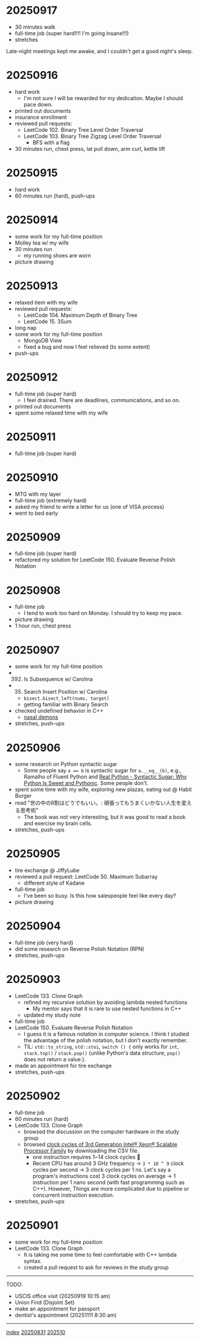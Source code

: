 <head><meta name="viewport" content="width=device-width, initial-scale=1.0, user-scalable=yes" /><meta charset="UTF-8"></head>

# 20250917

- 30 minutes walk
- full-time job (super hard!!!! I'm going insane!!!)
- stretches

Late-night meetings kept me awake, and I couldn't get a good night's sleep.

# 20250916

- hard work
	- I'm not sure I will be rewarded for my dedication. Maybe I should pace down.
- printed out documents
- insurance enrollment
- reviewed pull requests:
	- LeetCode 102. Binary Tree Level Order Traversal
	- LeetCode 103. Binary Tree Zigzag Level Order Traversal
		- BFS with a flag
- 30 minutes run, chest press, lat pull down, arm curl, kettle lift

# 20250915

- hard work
- 60 minutes run (hard), push-ups

# 20250914

- some work for my full-time position
- Molley tea w/ my wife
- 30 minutes run
	- my running shoes are worn
- picture drawing

# 20250913

- relaxed tiem with my wife
- reviewed pull requests:
	- LeetCode 104. Maximum Depth of Binary Tree
	- LeetCode 15. 3Sum
- long nap
- some work for my full-time position
	- MongoDB View
	- fixed a bug and now I feel relieved (to some extent)
- push-ups

# 20250912

- full-time job (super hard)
	- I feel drained. There are deadlines, communications, and so on.
- printed out documents
- spent some relaxed time with my wife

# 20250911

- full-time job (super hard)

# 20250910

- MTG with my layer
- full-time job (extremely hard)
- asked my friend to write a letter for us (one of VISA process)
- went to bed early

# 20250909

- full-time job (super hard)
- refactored my solution for LeetCode 150. Evaluate Reverse Polish Notation

# 20250908

- full-time job
	- I tend to work too hard on Monday. I should try to keep my pace.
- picture drawing
- 1 hour run, chest press

# 20250907

- some work for my full-time position
- 392. Is Subsequence w/ Carolina
- 35. Search Insert Position w/ Carolina
	- `bisect.bisect_left(nums, target)`
	- getting familiar with Binary Search
- checked undefined behavior in C++
	- [nasal demons](http://www.catb.org/jargon/html/N/nasal-demons.html)
- stretches, push-ups

# 20250906

- some research on Python syntactic sugar
	- Some people say `a == b` is syntactic sugar for `a.__eq__(b)`, e.g., Ramalho of Fluent Python and [Real Python - Syntactic Sugar: Why Python Is Sweet and Pythonic](https://realpython.com/syntactic-sugar-python/). Some people don't.
- spent some time with my wife, exploring new plazas, eating out @ Habit Burger
- read "世の中の8割はどうでもいい。: 頑張ってもうまくいかない人生を変える思考術"
	- The book was not very interesting, but it was good to read a book and exercise my brain cells.
- stretches, push-ups

# 20250905

- tire exchange @ JiffyLube
- reviewed a pull request: LeetCode 50. Maximum Subarray
	- different style of Kadane
- full-time job
	- I've been so busy. Is this how salespeople feel like every day?
- picture drawing

# 20250904

- full-time job (very hard)
- did some research on Reverse Polish Notation (RPN)
- stretches, push-ups

# 20250903

- LeetCode 133. Clone Graph
	- refined my recursive solution by avoiding lambda nested functions
		- My mentor says that it is rare to use nested functions in C++
	- updated my study note
- full-time job
- LeetCode 150. Evaluate Reverse Polish Notation
	- I guess it is a famous notation in computer science. I think I studied the advantage of the polish notation, but I don't exactly remember.
	- TIL: `std::to_string`, `std::stoi`, `switch () {` only works for `int`, `stack.top()` / `stack.pop()` (unlike Python's data structure, `pop()` does not return a value.).
- made an appointment for tire exchange
- stretches, push-ups

# 20250902

- full-time job
- 60 minutes run (hard)
- LeetCode 133. Clone Graph
	- browsed the discussion on the computer hardware in the study group
	- browsed [clock cycles of 3rd Generation Intel® Xeon® Scalable Processor Family](https://www.intel.co.jp/content/www/jp/ja/content-details/679103/instruction-throughput-and-latency.html) by downloading the CSV file.
		- one instruction requires 1\~14 clock cycles :eyes:
		- Recent CPU has around 3 GHz frequency -> `3 * 10 ^ 9` clock cycles per second -> 3 clock cycles per 1 ns. Let's say a program's instructions cost 3 clock cycles on average -> 1 instruction per 1 nano second (with fast programming such as C++). However, Things are more complicated due to pipeline or concurrent instruction execution.
- stretches, push-ups

# 20250901

- some work for my full-time position
- LeetCode 133. Clone Graph
	- It is taking me some time to feel comfortable with C++ lambda syntax.
	- created a pull request to ask for reviews in the study group

---

TODO:

- USCIS office visit (20250919 10:15 am)
- Union Find (Disjoint Set)
- make an appointment for passport
- dentist's appointment (20251111 8:30 am)

---

[index](../index.html)
[20250831](08/20250831.html)
[202510](.202510.html)
